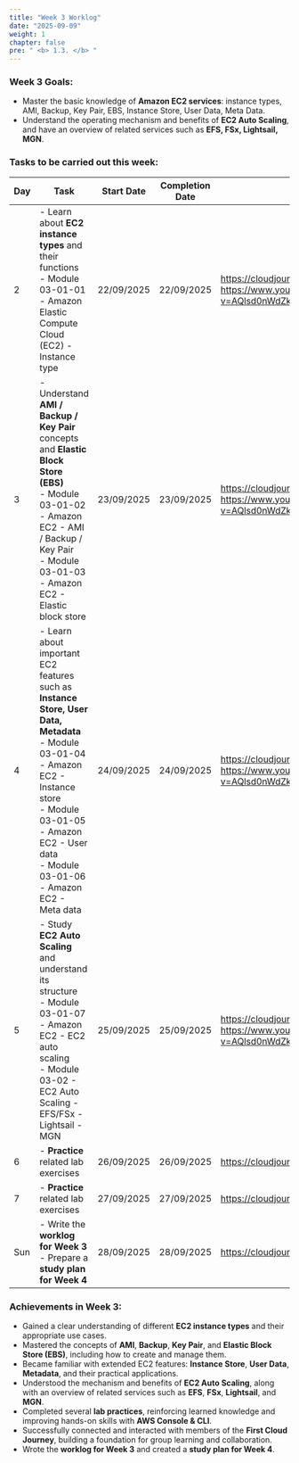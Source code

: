 ```yaml
---
title: "Week 3 Worklog"
date: "2025-09-09"
weight: 1
chapter: false
pre: " <b> 1.3. </b> "
---
```


### Week 3 Goals:

* Master the basic knowledge of **Amazon EC2 services**: instance types, AMI, Backup, Key Pair, EBS, Instance Store, User Data, Meta Data.
* Understand the operating mechanism and benefits of **EC2 Auto Scaling**, and have an overview of related services such as **EFS, FSx, Lightsail, MGN**. 

### Tasks to be carried out this week:
| Day | Task                                                                                                                                                                                                 | Start Date  | Completion Date | References                            |
| --- | ---------------------------------------------------------------------------------------------------------------------------------------------------------------------------------------------------- | ------------ | --------------- | ------------------------------------- |
| 2   | - Learn about **EC2 instance types** and their functions <br> - Module 03-01-01 - Amazon Elastic Compute Cloud (EC2) - Instance type                                                                 | 22/09/2025   | 22/09/2025      | <https://cloudjourney.awsstudygroup.com/> <https://www.youtube.com/watch?v=AQlsd0nWdZk&list=PLahN4TLWtox2a3vElknwzU_urND8hLn1i&index=1/> |
| 3   | - Understand **AMI / Backup / Key Pair** concepts and **Elastic Block Store (EBS)** <br> - Module 03-01-02 - Amazon EC2 - AMI / Backup / Key Pair <br> - Module 03-01-03 - Amazon EC2 - Elastic block store | 23/09/2025   | 23/09/2025      | <https://cloudjourney.awsstudygroup.com/> <https://www.youtube.com/watch?v=AQlsd0nWdZk&list=PLahN4TLWtox2a3vElknwzU_urND8hLn1i&index=1/> |
| 4   | - Learn about important EC2 features such as **Instance Store, User Data, Metadata** <br> - Module 03-01-04 - Amazon EC2 - Instance store <br> - Module 03-01-05 - Amazon EC2 - User data <br> - Module 03-01-06 - Amazon EC2 - Meta data | 24/09/2025   | 24/09/2025      | <https://cloudjourney.awsstudygroup.com/> <https://www.youtube.com/watch?v=AQlsd0nWdZk&list=PLahN4TLWtox2a3vElknwzU_urND8hLn1i&index=1/> |
| 5   | - Study **EC2 Auto Scaling** and understand its structure <br> - Module 03-01-07 - Amazon EC2 - EC2 auto scaling <br> - Module 03-02 - EC2 Auto Scaling - EFS/FSx - Lightsail - MGN | 25/09/2025   | 25/09/2025      | <https://cloudjourney.awsstudygroup.com/> <https://www.youtube.com/watch?v=AQlsd0nWdZk&list=PLahN4TLWtox2a3vElknwzU_urND8hLn1i&index=1/> |
| 6   | - **Practice** related lab exercises                                                                                                                           | 26/09/2025   | 26/09/2025      | <https://cloudjourney.awsstudygroup.com/> |
| 7   | - **Practice** related lab exercises                                                                                                                           | 27/09/2025   | 27/09/2025      | <https://cloudjourney.awsstudygroup.com/> |
| Sun   | - Write the **worklog for Week 3** <br> - Prepare a **study plan for Week 4**                                                                                  | 28/09/2025   | 28/09/2025      | <https://cloudjourney.awsstudygroup.com/> |

### Achievements in Week 3:

- Gained a clear understanding of different **EC2 instance types** and their appropriate use cases.  
- Mastered the concepts of **AMI**, **Backup**, **Key Pair**, and **Elastic Block Store (EBS)**, including how to create and manage them.  
- Became familiar with extended EC2 features: **Instance Store**, **User Data**, **Metadata**, and their practical applications.  
- Understood the mechanism and benefits of **EC2 Auto Scaling**, along with an overview of related services such as **EFS**, **FSx**, **Lightsail**, and **MGN**.  
- Completed several **lab practices**, reinforcing learned knowledge and improving hands-on skills with **AWS Console & CLI**.  
- Successfully connected and interacted with members of the **First Cloud Journey**, building a foundation for group learning and collaboration.  
- Wrote the **worklog for Week 3** and created a **study plan for Week 4**.  

